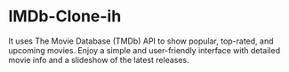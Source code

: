 # IMDb-Clone-ih
It uses The Movie Database (TMDb) API to show popular, top-rated, and upcoming movies. Enjoy a simple and user-friendly interface with detailed movie info and a slideshow of the latest releases.
